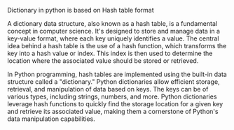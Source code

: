 Dictionary in python is based on Hash table format


 A dictionary data structure, also known as a hash table, is a fundamental concept in computer science. It's designed to store and manage data in a key-value format, where each key uniquely identifies a value. The central idea behind a hash table is the use of a hash function, which transforms the key into a hash value or index. This index is then used to determine the location where the associated value should be stored or retrieved.

In Python programming, hash tables are implemented using the built-in data structure called a "dictionary." Python dictionaries allow efficient storage, retrieval, and manipulation of data based on keys. The keys can be of various types, including strings, numbers, and more. Python dictionaries leverage hash functions to quickly find the storage location for a given key and retrieve its associated value, making them a cornerstone of Python's data manipulation capabilities.

